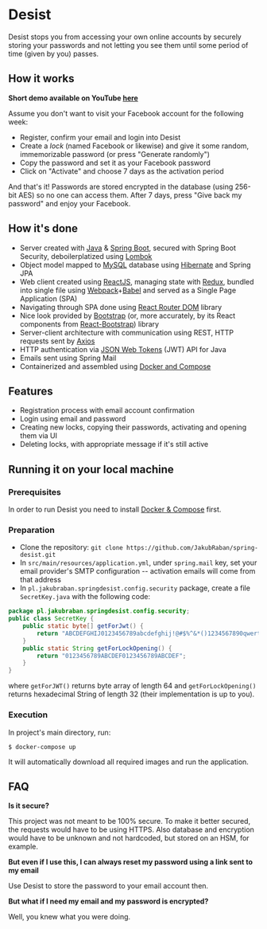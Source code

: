 # Desist
Desist stops you from accessing your own online accounts by securely storing your passwords and not letting you see them until some period of time (given by you) passes.

## How it works
**Short demo available on YouTube [here](https://youtu.be/BZd3ef44_6s)**

Assume you don't want to visit your Facebook account for the following week:
- Register, confirm your email and login into Desist
- Create a _lock_ (named Facebook or likewise) and give it some random, immemorizable password (or press "Generate randomly")
- Copy the password and set it as your Facebook password
- Click on "Activate" and choose 7 days as the activation period

And that's it! Passwords are stored encrypted in the database (using 256-bit AES) so no one can access them. After 7 days, press "Give back my password" and enjoy your Facebook.

## How it's done
- Server created with [Java](http://java.com) & [Spring Boot](https://spring.io/), secured with Spring Boot Security, deboilerplatized using [Lombok](https://projectlombok.org/)
- Object model mapped to [MySQL](https://www.mysql.com/) database using [Hibernate](https://hibernate.org/) and Spring JPA
- Web client created using [ReactJS](https://reactjs.org/), managing state with [Redux](https://redux.js.org/), bundled into single file using [Webpack](https://webpack.js.org/)+[Babel](https://babeljs.io/) and served as a Single Page Application (SPA)
- Navigating through SPA done using [React Router DOM](https://reactrouter.com/) library
- Nice look provided by [Bootstrap](https://getbootstrap.com/) (or, more accurately, by its React components from [React-Bootstrap](https://react-bootstrap.github.io/)) library
- Server-client architecture with communication using REST, HTTP requests sent by [Axios](https://github.com/axios/axios)
- HTTP authentication via [JSON Web Tokens](https://jwt.io/) (JWT) API for Java
- Emails sent using Spring Mail
- Containerized and assembled using [Docker and Compose](https://www.docker.com/get-started)

## Features
- Registration process with email account confirmation
- Login using email and password
- Creating new locks, copying their passwords, activating and opening them via UI
- Deleting locks, with appropriate message if it's still active

## Running it on your local machine
### Prerequisites
In order to run Desist you need to install [Docker & Compose](https://www.docker.com/get-started) first.

### Preparation
- Clone the repository: `git clone https://github.com/JakubRaban/spring-desist.git`
- In `src/main/resources/application.yml`, under `spring.mail` key, set your email provider's SMTP configuration -- activation emails will come from that address
- In `pl.jakubraban.springdesist.config.security` package, create a file `SecretKey.java` with the following code:
```java
package pl.jakubraban.springdesist.config.security;
public class SecretKey {
    public static byte[] getForJwt() {
        return "ABCDEFGHIJ0123456789abcdefghij!@#$%^&*()1234567890qwertyuiopASDF".getBytes();
    }
    public static String getForLockOpening() {
        return "0123456789ABCDEF0123456789ABCDEF";
    }
}
```
where `getForJWT()` returns byte array of length 64 and `getForLockOpening()` returns hexadecimal String of length 32 (their implementation is up to you).

### Execution
In project's main directory, run:
```
$ docker-compose up
```
It will automatically download all required images and run the application.

## FAQ
**Is it secure?**

This project was not meant to be 100% secure. To make it better secured, the requests would have to be using HTTPS. Also database and encryption would have to be unknown and not hardcoded, but stored on an HSM, for example.

**But even if I use this, I can always reset my password using a link sent to my email**

Use Desist to store the password to your email account then.

**But what if I need my email and my password is encrypted?**

Well, you knew what you were doing.
